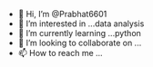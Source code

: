 - 👋 Hi, I’m @Prabhat6601
- 👀 I’m interested in ...data analysis 
- 🌱 I’m currently learning ...python
- 💞️ I’m looking to collaborate on ...
- 📫 How to reach me ...

<!---
Prabhat6601/Prabhat6601 is a ✨ special ✨ repository because its `README.md` (this file) appears on your GitHub profile.
You can click the Preview link to take a look at your changes.
--->
